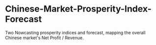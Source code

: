 # Chinese-Market-Prosperity-Index-Forecast

Two Nowcasting prosperity indices and forecast, mapping the overall Chinese market's Net Profit / Revenue.
